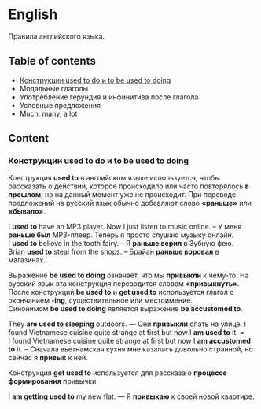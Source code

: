 # English
Правила английского языка.

## Table of contents

- [Конструкции used to do и to be used to doing](#Конструкции-used-to-do-и-to-be-used-to-doing)
- Модальные глаголы
- Употребление герундия и инфинитива после глагола
- Условные предложения
- Much, many, a lot

## Content

### Конструкции used to do и to be used to doing

Конструкция __used to__ в английском языке используется, чтобы рассказать о действии, которое происходило или часто повторялось __в прошлом__, но на данный момент уже не происходит. При переводе предложений на русский язык обычно добавляют слово __«раньше»__ или __«бывало»__.

   I __used to__ have an MP3 player. Now I just listen to music online. – У меня __раньше был__ MP3-плеер. Теперь я просто слушаю музыку онлайн.  
   I __used to__ believe in the tooth fairy. – Я __раньше верил__ в Зубную фею.  
   Brian __used to__ steal from the shops. – Брайан __раньше воровал__ в магазинах.
  
Выражение __be used to doing__ означает, что мы __привыкли__ к чему-то. На русский язык эта конструкция переводится словом __«привыкнуть»__. После конструкций __be used to__ и __get used to__ используется глагол с окончанием __-ing__, существительное или местоимение.  
Синонимом __be used to doing__ является выражение __be accustomed to__.

   They __are used to sleeping__ outdoors. — Они __привыкли__ спать на улице.
   I found Vietnamese cuisine quite strange at first but now I __am used to__ it. =  
   I found Vietnamese cuisine quite strange at first but now I __am accustomed to__ it. – Сначала вьетнамская кухня мне казалась довольно странной, но сейчас я __привык__ к ней.
  
Конструкция __get used to__ используется для рассказа о __процессе формирования__ привычки.

   I __am getting used to__ my new flat. — Я __привыкаю__ к своей новой квартире.
